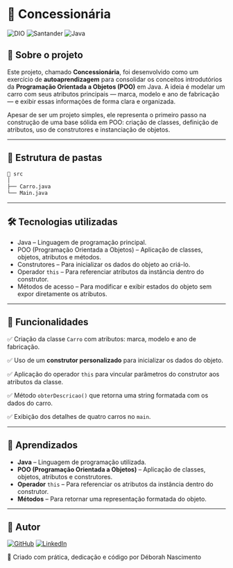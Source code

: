 # 🚗 Concessionária
![DIO](https://img.shields.io/badge/DIO-blue?style=for-the-badge&logo=java) ![Santander](https://img.shields.io/badge/SANTANDER-red?style=for-the-badge) ![Java](https://img.shields.io/badge/Java-yellow?style=for-the-badge&logo=coffeescript)

## 📌  Sobre o projeto

Este projeto, chamado **Concessionária**, foi desenvolvido como um exercício de **autoaprendizagem** para consolidar os conceitos introdutórios da **Programação Orientada a Objetos (POO)** em Java. A ideia é modelar um carro com seus atributos principais — marca, modelo e ano de fabricação — e exibir essas informações de forma clara e organizada.

Apesar de ser um projeto simples, ele representa o primeiro passo na construção de uma base sólida em POO: criação de classes, definição de atributos, uso de construtores e instanciação de objetos.

---

## 📂 Estrutura de pastas
``` bash
📂 src
│
├── Carro.java
└── Main.java
```
---

## 🛠️ Tecnologias utilizadas
- Java – Linguagem de programação principal.
- POO (Programação Orientada a Objetos) – Aplicação de classes, objetos, atributos e métodos.
- Construtores – Para inicializar os dados do objeto ao criá-lo.
- Operador `this` – Para referenciar atributos da instância dentro do construtor.
- Métodos de acesso – Para modificar e exibir estados do objeto sem expor diretamente os atributos.

---

## 🎯 Funcionalidades
✅ Criação da classe `Carro` com atributos: marca, modelo e ano de fabricação.

✅ Uso de um **construtor personalizado** para inicializar os dados do objeto.

✅ Aplicação do operador `this` para vincular parâmetros do construtor aos atributos da classe.

✅ Método `obterDescricao()` que retorna uma string formatada com os dados do carro.

✅ Exibição dos detalhes de quatro carros no `main`.

---

## 🧠 Aprendizados 
- **Java** – Linguagem de programação utilizada.
- **POO (Programação Orientada a Objetos)** – Aplicação de classes, objetos, atributos e construtores.
- **Operador** `this` – Para referenciar os atributos da instância dentro do construtor.
- **Métodos** – Para retornar uma representação formatada do objeto.
---
## 📜 Autor  

[![GitHub](https://img.shields.io/badge/GitHub-100000?style=for-the-badge&logo=github&logoColor=white)](https://github.com/devdebh) [![LinkedIn](https://img.shields.io/badge/LinkedIn-0077B5?style=for-the-badge&logo=linkedin&logoColor=white)](https://www.linkedin.com/in/deborahdsnascimento/)

💜 Criado com prática, dedicação e código por Déborah Nascimento
